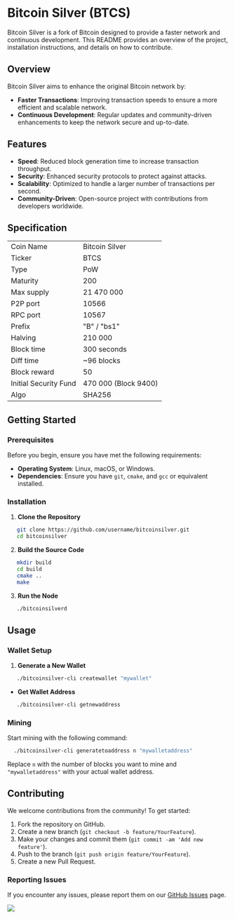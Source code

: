 # Bitcoin Silver (BTCS)

Bitcoin Silver is a fork of Bitcoin designed to provide a faster network and continuous development. This README provides an overview of the project, installation instructions, and details on how to contribute.

## Overview

Bitcoin Silver aims to enhance the original Bitcoin network by:
- **Faster Transactions**: Improving transaction speeds to ensure a more efficient and scalable network.
- **Continuous Development**: Regular updates and community-driven enhancements to keep the network secure and up-to-date.

## Features

- **Speed**: Reduced block generation time to increase transaction throughput.
- **Security**: Enhanced security protocols to protect against attacks.
- **Scalability**: Optimized to handle a larger number of transactions per second.
- **Community-Driven**: Open-source project with contributions from developers worldwide.

## Specification

<table>
<tr><td>Coin Name</td><td>Bitcoin Silver</td></tr>
<tr><td>Ticker</td><td>BTCS</td></tr>
<tr><td>Type</td><td>PoW</td></tr>
<tr><td>Maturity</td><td>200</td></tr>
<tr><td>Max supply</td><td>21 470 000</td></tr>
<tr><td>P2P port</td><td>10566</td></tr>
<tr><td>RPC port</td><td>10567</td></tr>
<tr><td>Prefix</td><td>"B" / "bs1"</td></tr>
<tr><td>Halving</td><td>210 000</td></tr>
<tr><td>Block time</td><td>300 seconds</td></tr>
<tr><td>Diff time</td><td>~96 blocks</td></tr>
<tr><td>Block reward</td><td>50</td></tr>
<tr><td>Initial Security Fund</td><td>470 000 (Block 9400)</td></tr>
<tr><td>Algo</td><td>SHA256</td></tr>
</table>

## Getting Started

### Prerequisites

Before you begin, ensure you have met the following requirements:
- **Operating System**: Linux, macOS, or Windows.
- **Dependencies**: Ensure you have `git`, `cmake`, and `gcc` or equivalent installed.

### Installation

1. **Clone the Repository**
```bash
   git clone https://github.com/username/bitcoinsilver.git
   cd bitcoinsilver
```

2. **Build the Source Code**
```bash
   mkdir build
   cd build
   cmake ..
   make
```

   3. **Run the Node**
```bash
   ./bitcoinsilverd
```
## Usage

### Wallet Setup

1.  **Generate a New Wallet**
```bash
   ./bitcoinsilver-cli createwallet "mywallet"
```
    
-   **Get Wallet Address**
```bash
   ./bitcoinsilver-cli getnewaddress
```
### Mining

Start mining with the following command:
```bash
  ./bitcoinsilver-cli generatetoaddress n "mywalletaddress"
```
Replace `n` with the number of blocks you want to mine and `"mywalletaddress"` with your actual wallet address.

## Contributing

We welcome contributions from the community! To get started:

1.  Fork the repository on GitHub.
2.  Create a new branch (`git checkout -b feature/YourFeature`).
3.  Make your changes and commit them (`git commit -am 'Add new feature'`).
4.  Push to the branch (`git push origin feature/YourFeature`).
5.  Create a new Pull Request.

### Reporting Issues

If you encounter any issues, please report them on our [GitHub Issues](https://github.com/MrVistos/bitcoinsilver/issues) page.

[<img src="https://camo.githubusercontent.com/b15646585366435f766c6e4e0e1999d2a6ea59925bb78836519aabd882169c59/68747470733a2f2f63646e2e7261776769742e636f6d2f4e4e54696e2f646973636f72642d6c6f676f2f66343333333334342f7372632f6173736574732f616e696d61746564646973636f72642e737667">](https://discord.gg/MCGn7dzvgd)
